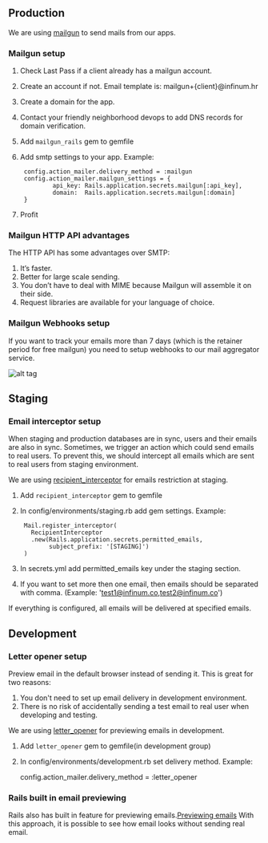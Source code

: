 ## Production

We are using [mailgun](https://mailgun.com) to send mails from our apps.

### Mailgun setup

1. Check Last Pass if a client already has a mailgun account.
2. Create an account if not. Email template is: mailgun+{client}@infinum.hr
3. Create a domain for the app.
4. Contact your friendly neighborhood devops to add DNS records for domain verification.
5. Add `mailgun_rails` gem to gemfile
6. Add smtp settings to your app. Example:

        config.action_mailer.delivery_method = :mailgun
        config.action_mailer.mailgun_settings = {
                api_key: Rails.application.secrets.mailgun[:api_key],
                domain:  Rails.application.secrets.mailgun[:domain]
        }
7. Profit

### Mailgun HTTP API advantages

The HTTP API has some advantages over SMTP:

1. It’s faster.
2. Better for large scale sending.
3. You don’t have to deal with MIME because Mailgun will assemble it on their side.
4. Request libraries are available for your language of choice.

### Mailgun Webhooks setup

If you want to track your emails more than 7 days (which is the retainer period for free mailgun) you need to setup webhooks to our mail aggregator service.

![alt tag](https://s3.amazonaws.com/infinum.productive.production/attachments/files/000/092/933/original/Webhooks_-_Mailgun___2016-11-10_10-41-26.png?1478770924)

## Staging

### Email interceptor setup

When staging and production databases are in sync, users and their emails are also in sync.
Sometimes, we trigger an action which could send emails to real users. To prevent this,
we should intercept all emails which are sent to real users from staging environment.

We are using [recipient_interceptor](https://github.com/croaky/recipient_interceptor) for emails restriction at staging.

1. Add `recipient_interceptor` gem to gemfile
2. In config/environments/staging.rb add gem settings. Example:

        Mail.register_interceptor(
          RecipientInterceptor
          .new(Rails.application.secrets.permitted_emails,
               subject_prefix: '[STAGING]')
        )
3. In secrets.yml add permitted_emails key under the staging section.
4. If you want to set more then one email, then emails should be separated with comma. (Example: 'test1@infinum.co,test2@infinum.co')

If everything is configured, all emails will be delivered at specified emails.

## Development

### Letter opener setup

Preview email in the default browser instead of sending it. This is great for two reasons:

1. You don't need to set up email delivery in development environment.
2. There is no risk of accidentally sending a test email to real user when developing and testing.

We are using [letter_opener](https://github.com/ryanb/letter_opener) for previewing emails in development.

1. Add `letter_opener` gem to gemfile(in development group)
2. In config/environments/development.rb set delivery method. Example:

      config.action_mailer.delivery_method = :letter_opener

### Rails built in email previewing

Rails also has built in feature for previewing emails.[Previewing emails](http://guides.rubyonrails.org/action_mailer_basics.html#previewing-emails)
With this approach, it is possible to see how email looks without sending real email.
